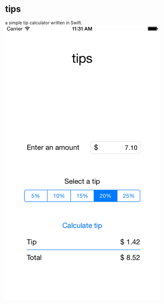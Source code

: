 # tips
a simple tip calculator written in Swift.
![alt tag](https://github.com/macbellingrath/tips/blob/master/screenshot.png)
